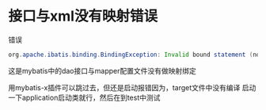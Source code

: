 # 接口与xml没有映射错误

错误

```java
org.apache.ibatis.binding.BindingException: Invalid bound statement (not found):
```

这是mybatis中的dao接口与mapper配置文件没有做映射绑定

用mybatis-x插件可以跳过去，但还是启动报错因为，target文件中没有编译
启动一下application启动类就行，然后在到test中测试